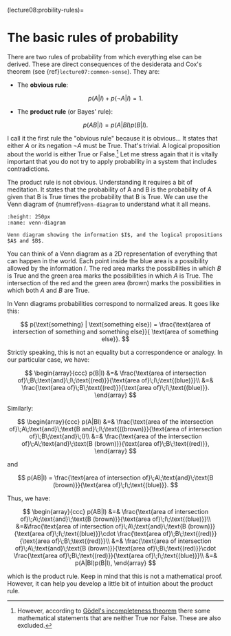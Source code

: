 (lecture08:probility-rules)=
# The basic rules of probability

There are two rules of probability from which everything else can be derived.
These are direct consequences of the desiderata and Cox's theorem (see {ref}`lecture07:common-sense`).
They are:

+ The **obvious rule**:

$$
p(A|I) + p(\neg A|I) = 1.
$$

+ The **product rule** (or Bayes' rule):

$$
p(AB|I) = p(A|BI)p(B|I).
$$

I call it the first rule the "obvious rule" because it is obvious...
It states that either $A$ or its negation $\neg A$ must be True.
That's trivial.
A logical proposition about the world is either True or False.[^footnote1]
Let me stress again that it is vitally important that you do not try to apply probability in a system that includes contradictions.

[^footnote1]: However, according to [Gödel's incompleteness theorem](https://en.wikipedia.org/wiki/Gödel%27s_incompleteness_theorems) there some mathematical statements that are neither True nor False.
These are also excluded.

The product rule is not obvious.
Understanding it requires a bit of meditation.
It states that the probability of A and B is the probability of A given that B is True times the probability that B is True.
We can use the Venn diagram of {numref}`venn-diagram` to understand what it all means.

```{figure} venn.png
:height: 250px
:name: venn-diagram

Venn diagram showing the information $I$, and the logical propositions $A$ and $B$.
```

You can think of a Venn diagram as a 2D representation of everything that can happen in the world.
Each point inside the blue area is a possibility allowed by the information $I$.
The red area marks the possibilities in which $B$ is True and the green area marks the possibilities in which $A$ is True.
The intersection of the red and the green area (brown) marks the possibilities in which both $A$ and $B$ are True.

In Venn diagrams probabilities correspond to normalized areas.
It goes like this:

$$
p(\text{something} | \text{something else}) = \frac{\text{area of intersection of something and something else}}{
  \text{area of something else}}.
$$

Strictly speaking, this is not an equality but a correspondence or analogy.
In our particular case, we have:

$$
\begin{array}{ccc}
p(B|I) &=& \frac{\text{area of intersection of}\;B\;\text{and}\;I\;\text{(red)}}{\text{area of}\;I\;\text{(blue)}}\\
&=& \frac{\text{area of}\;B\;\text{(red)}}{\text{area of}\;I\;\text{(blue)}}.
\end{array}
$$

Similarly:

$$
\begin{array}{ccc}
p(A|BI) &=& \frac{\text{area of the intersection of}\;A\;\text{and}\;\text{B and}\;I\;\text{((brown)}}{\text{area of intersection of}\;B\;\text{and}\;I}\\
&=& \frac{\text{area of the intersection of}\;A\;\text{and}\;\text{B (brown)}}{\text{area of}\;B\;\text{(red)}},
\end{array}
$$

and

$$
p(AB|I) = \frac{\text{area of intersection of}\;A\;\text{and}\;\text{B (brown)}}{\text{area of}\;I\;\text{(blue)}}.
$$

Thus, we have:

$$
\begin{array}{ccc}
p(AB|I) &=& \frac{\text{area of intersection of}\;A\;\text{and}\;\text{B (brown)}}{\text{area of}\;I\;\text{(blue)}}\\
&=&\frac{\text{area of intersection of}\;A\;\text{and}\;\text{B (brown)}}{\text{area of}\;I\;\text{(blue)}}\cdot
\frac{\text{area of}\;B\;\text{(red)}}{\text{area of}\;B\;\text{(red)}}\\
&=&
\frac{\text{area of intersection of}\;A\;\text{and}\;\text{B (brown)}}{\text{area of}\;B\;\text{(red)}}\cdot
\frac{\text{area of}\;B\;\text{(red)}}{\text{area of}\;I\;\text{(blue)}}\\
&=& p(A|BI)p(B|I),
\end{array}
$$

which is the product rule.
Keep in mind that this is not a mathematical proof.
However, it can help you develop a little bit of intuition about the product rule.
